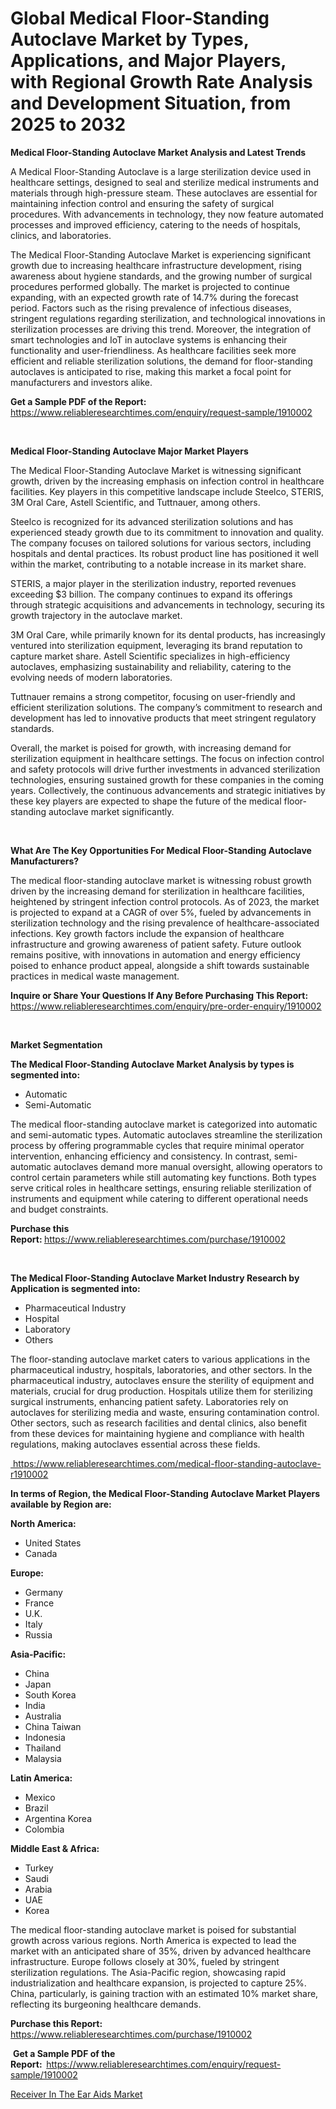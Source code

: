 <p><h1>Global Medical Floor-Standing Autoclave Market by Types, Applications, and Major Players, with Regional Growth Rate Analysis and Development Situation, from 2025 to 2032</h1></p><p><strong>Medical Floor-Standing Autoclave Market Analysis and Latest Trends</strong></p>
<p><p>A Medical Floor-Standing Autoclave is a large sterilization device used in healthcare settings, designed to seal and sterilize medical instruments and materials through high-pressure steam. These autoclaves are essential for maintaining infection control and ensuring the safety of surgical procedures. With advancements in technology, they now feature automated processes and improved efficiency, catering to the needs of hospitals, clinics, and laboratories.</p><p>The Medical Floor-Standing Autoclave Market is experiencing significant growth due to increasing healthcare infrastructure development, rising awareness about hygiene standards, and the growing number of surgical procedures performed globally. The market is projected to continue expanding, with an expected growth rate of 14.7% during the forecast period. Factors such as the rising prevalence of infectious diseases, stringent regulations regarding sterilization, and technological innovations in sterilization processes are driving this trend. Moreover, the integration of smart technologies and IoT in autoclave systems is enhancing their functionality and user-friendliness. As healthcare facilities seek more efficient and reliable sterilization solutions, the demand for floor-standing autoclaves is anticipated to rise, making this market a focal point for manufacturers and investors alike.</p></p>
<p><strong>Get a Sample PDF of the Report:&nbsp;</strong> <a href="https://www.reliableresearchtimes.com/enquiry/request-sample/1910002?utm_campaign=2241&utm_medium=2&utm_source=Github&utm_content=ia&utm_term=05032025&utm_id=medical-floor-standing-autoclave">https://www.reliableresearchtimes.com/enquiry/request-sample/1910002</a></p>
<p>&nbsp;</p>
<p><strong>Medical Floor-Standing Autoclave Major Market Players</strong></p>
<p><p>The Medical Floor-Standing Autoclave Market is witnessing significant growth, driven by the increasing emphasis on infection control in healthcare facilities. Key players in this competitive landscape include Steelco, STERIS, 3M Oral Care, Astell Scientific, and Tuttnauer, among others.</p><p>Steelco is recognized for its advanced sterilization solutions and has experienced steady growth due to its commitment to innovation and quality. The company focuses on tailored solutions for various sectors, including hospitals and dental practices. Its robust product line has positioned it well within the market, contributing to a notable increase in its market share.</p><p>STERIS, a major player in the sterilization industry, reported revenues exceeding $3 billion. The company continues to expand its offerings through strategic acquisitions and advancements in technology, securing its growth trajectory in the autoclave market.</p><p>3M Oral Care, while primarily known for its dental products, has increasingly ventured into sterilization equipment, leveraging its brand reputation to capture market share. Astell Scientific specializes in high-efficiency autoclaves, emphasizing sustainability and reliability, catering to the evolving needs of modern laboratories.</p><p>Tuttnauer remains a strong competitor, focusing on user-friendly and efficient sterilization solutions. The company’s commitment to research and development has led to innovative products that meet stringent regulatory standards.</p><p>Overall, the market is poised for growth, with increasing demand for sterilization equipment in healthcare settings. The focus on infection control and safety protocols will drive further investments in advanced sterilization technologies, ensuring sustained growth for these companies in the coming years. Collectively, the continuous advancements and strategic initiatives by these key players are expected to shape the future of the medical floor-standing autoclave market significantly.</p></p>
<p>&nbsp;</p>
<p><strong>What Are The Key Opportunities For Medical Floor-Standing Autoclave Manufacturers?</strong></p>
<p><p>The medical floor-standing autoclave market is witnessing robust growth driven by the increasing demand for sterilization in healthcare facilities, heightened by stringent infection control protocols. As of 2023, the market is projected to expand at a CAGR of over 5%, fueled by advancements in sterilization technology and the rising prevalence of healthcare-associated infections. Key growth factors include the expansion of healthcare infrastructure and growing awareness of patient safety. Future outlook remains positive, with innovations in automation and energy efficiency poised to enhance product appeal, alongside a shift towards sustainable practices in medical waste management.</p></p>
<p><strong>Inquire or Share Your Questions If Any Before Purchasing This Report:</strong> <a href="https://www.reliableresearchtimes.com/enquiry/pre-order-enquiry/1910002?utm_campaign=2241&utm_medium=2&utm_source=Github&utm_content=ia&utm_term=05032025&utm_id=medical-floor-standing-autoclave">https://www.reliableresearchtimes.com/enquiry/pre-order-enquiry/1910002</a></p>
<p>&nbsp;</p>
<p><strong>Market Segmentation</strong></p>
<p><strong>The Medical Floor-Standing Autoclave Market Analysis by types is segmented into:</strong></p>
<p><ul><li>Automatic</li><li>Semi-Automatic</li></ul></p>
<p><p>The medical floor-standing autoclave market is categorized into automatic and semi-automatic types. Automatic autoclaves streamline the sterilization process by offering programmable cycles that require minimal operator intervention, enhancing efficiency and consistency. In contrast, semi-automatic autoclaves demand more manual oversight, allowing operators to control certain parameters while still automating key functions. Both types serve critical roles in healthcare settings, ensuring reliable sterilization of instruments and equipment while catering to different operational needs and budget constraints.</p></p>
<p><strong>Purchase this Report:&nbsp;</strong><a href="https://www.reliableresearchtimes.com/purchase/1910002?utm_campaign=2241&utm_medium=2&utm_source=Github&utm_content=ia&utm_term=05032025&utm_id=medical-floor-standing-autoclave">https://www.reliableresearchtimes.com/purchase/1910002</a></p>
<p>&nbsp;</p>
<p><strong>The Medical Floor-Standing Autoclave Market Industry Research by Application is segmented into:</strong></p>
<p><ul><li>Pharmaceutical Industry</li><li>Hospital</li><li>Laboratory</li><li>Others</li></ul></p>
<p><p>The floor-standing autoclave market caters to various applications in the pharmaceutical industry, hospitals, laboratories, and other sectors. In the pharmaceutical industry, autoclaves ensure the sterility of equipment and materials, crucial for drug production. Hospitals utilize them for sterilizing surgical instruments, enhancing patient safety. Laboratories rely on autoclaves for sterilizing media and waste, ensuring contamination control. Other sectors, such as research facilities and dental clinics, also benefit from these devices for maintaining hygiene and compliance with health regulations, making autoclaves essential across these fields.</p></p>
<p><a href="https://www.reliableresearchtimes.com/medical-floor-standing-autoclave-r1910002?utm_campaign=2241&utm_medium=2&utm_source=Github&utm_content=ia&utm_term=05032025&utm_id=medical-floor-standing-autoclave">&nbsp;https://www.reliableresearchtimes.com/medical-floor-standing-autoclave-r1910002</a></p>
<p><strong>In terms of Region, the Medical Floor-Standing Autoclave Market Players available by Region are:</strong></p>
<p>
    <p> <strong> North America: </strong>
        <ul>
            <li>United States</li>
            <li>Canada</li>
        </ul>
        </p> 
    <p> <strong> Europe: </strong>
        <ul>
            <li>Germany</li>
            <li>France</li>
            <li>U.K.</li>
            <li>Italy</li>
            <li>Russia</li>
        </ul>
        </p> 
    <p> <strong> Asia-Pacific: </strong>
        <ul>
            <li>China</li>
            <li>Japan</li>
            <li>South Korea</li>
            <li>India</li>
            <li>Australia</li>
            <li>China Taiwan</li>
            <li>Indonesia</li>
            <li>Thailand</li>
            <li>Malaysia</li>
        </ul>
        </p> 
    <p> <strong> Latin America: </strong>
        <ul>
            <li>Mexico</li>
            <li>Brazil</li>
            <li>Argentina Korea</li>
            <li>Colombia</li>
        </ul>
        </p> 
    <p> <strong> Middle East & Africa: </strong>
        <ul>
            <li>Turkey</li>
            <li>Saudi</li>
            <li>Arabia</li>
            <li>UAE</li>
            <li>Korea</li>
        </ul>
    </p>
    </p>
<p><p>The medical floor-standing autoclave market is poised for substantial growth across various regions. North America is expected to lead the market with an anticipated share of 35%, driven by advanced healthcare infrastructure. Europe follows closely at 30%, fueled by stringent sterilization regulations. The Asia-Pacific region, showcasing rapid industrialization and healthcare expansion, is projected to capture 25%. China, particularly, is gaining traction with an estimated 10% market share, reflecting its burgeoning healthcare demands.</p></p>
<p><strong>Purchase this Report: </strong><a href="https://www.reliableresearchtimes.com/purchase/1910002?utm_campaign=2241&utm_medium=2&utm_source=Github&utm_content=ia&utm_term=05032025&utm_id=medical-floor-standing-autoclave">https://www.reliableresearchtimes.com/purchase/1910002</a></p>
<p>&nbsp;<strong>Get a Sample PDF of the Report:&nbsp;&nbsp;</strong><a href="https://www.reliableresearchtimes.com/enquiry/request-sample/1910002?utm_campaign=2241&utm_medium=2&utm_source=Github&utm_content=ia&utm_term=05032025&utm_id=medical-floor-standing-autoclave">https://www.reliableresearchtimes.com/enquiry/request-sample/1910002</a></p>
<p><strong></strong></p>
<p><p><a href="https://github.com/GenaGaines34/Market-Research-Report-List-1/blob/main/receiver-in-the-ear-aids-market.md?utm_campaign=2241&utm_medium=2&utm_source=Github&utm_content=ia&utm_term=05032025&utm_id=medical-floor-standing-autoclave">Receiver In The Ear Aids Market</a></p></p>
